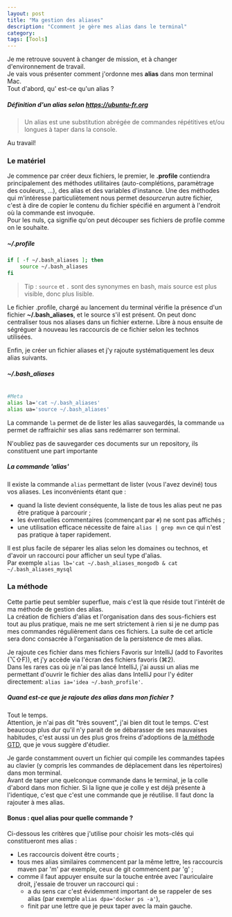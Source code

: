 ```yaml
---
layout: post
title: "Ma gestion des aliases"
description: "Ccomment je gère mes alias dans le terminal"
category: 
tags: [Tools]
---
```


Je me retrouve souvent à changer de mission, et à changer d'environnement de travail.    
Je vais vous présenter comment j'ordonne mes **alias** dans mon terminal Mac.    
Tout d'abord, qu' est-ce qu'un alias ?

##### Définition d'un alias selon https://ubuntu-fr.org

> Un alias est une substitution abrégée de commandes répétitives et/ou longues à taper dans la console. 

Au travail!

### Le matériel

Je commence par créer deux fichiers, le premier, le **.profile** contiendra principalement des méthodes utilitaires
 (auto-complétions, paramètrage des couleurs, ...), des alias et des variables d'instance. 
 Une des méthodes qui m'intéresse particuliètement nous permet de*sourcer*un autre fichier, c'est à dire
 de copier le contenu du fichier spécifié en argument à l'endroit où la commande est invoquée.    
 Pour les nuls, ça signifie qu'on peut découper ses fichiers de profile comme on le souhaite. 

##### ~/.profile
```Bash
if [ -f ~/.bash_aliases ]; then
    source ~/.bash_aliases
fi
```
> Tip : ```source``` et ```.``` sont des synonymes en bash, mais source est plus visible, donc plus lisible.


Le fichier .profile, chargé au lancement du terminal vérifie la présence d'un fichier **~/.bash_aliases**, et le source
 s'il est présent. On peut donc centraliser tous nos aliases dans un fichier externe. Libre à nous ensuite de ségréguer
  à nouveau les 
 raccourcis de ce fichier selon les technos utilisées.
  
  Enfin, je créer un fichier aliases et j'y rajoute systématiquement les deux alias suivants. 

##### ~/.bash_aliases
```Bash

#Meta
alias la='cat ~/.bash_aliases'
alias ua='source ~/.bash_aliases'
``` 
La commande ```la``` permet de de lister les alias sauvegardés, la commande ```ua``` permet de raffraichir ses alias 
sans redémarrer son terminal.   

N'oubliez pas de sauvegarder ces documents sur un repository, ils constituent une part importante

##### La commande 'alias'
 
 Il existe la commande ```alias``` permettant de lister (vous l'avez deviné) tous vos aliases. 
 Les inconvénients étant que :  
  * quand la liste  devient conséquente, la liste de tous les alias peut ne pas être pratique à parcourir ;
  * les éventuelles commentaires (commençant par ```#```) ne sont pas affichés ;    
  * une utilisation efficace nécessite de faire ```alias | grep mvn``` ce qui n'est pas pratique à taper rapidement.    
  
Il est plus facile de séparer les alias selon les domaines ou technos, et d'avoir un raccourci pour afficher un seul 
type d'alias.    
Par exemple ```alias lb='cat ~/.bash_aliases_mongodb & cat ~/.bash_aliases_mysql```   

### La méthode

Cette partie peut sembler superflue, mais c'est là que réside tout l'intérêt de ma méthode de gestion des alias.      
La création de fichiers d'alias et l'organisation dans des sous-fichiers est tout au plus pratique, mais ne me sert 
strictement à rien si je ne dump pas mes commandes régulièrement dans ces fichiers. La suite de cet article sera donc 
consacrée à l'organisation de la persistence de mes alias.
       
Je rajoute ces fichier dans mes fichiers Favoris sur IntelliJ (add to Favorites (⌥⇧F)), 
et j'y accède via l'écran des fichiers favoris (⌘2).          
Dans les rares cas où je n'ai pas lancé IntelliJ, j'ai aussi un alias me permettant d'ouvrir
le fichier des alias dans IntelliJ pour l'y éditer directement: ```alias ia='idea ~/.bash_profile'```. 


##### Quand est-ce que je rajoute des alias dans mon fichier ?

Tout le temps.    
Attention, je n'ai pas dit "très souvent", j'ai bien dit tout le temps. C'est beaucoup plus dur qu'il n'y parait de se 
débarasser de ses mauvaises habitudes, c'est aussi un des plus gros freins d'adoptions de [la méthode GTD](https://fr.wikipedia.org/wiki/Getting_Things_Done), que je vous 
suggère d'étudier.  

Je garde constamment ouvert un fichier qui compile les commandes tapées au clavier (y compris les commandes 
de déplacement dans les répertoires) dans mon terminal.    
Avant de taper une quelconque commande dans le terminal, je la colle d'abord dans mon fichier. 
Si la ligne que je colle y est déjà présente à l'identique, c'est que c'est une commande que 
je réutilise. Il faut donc la rajouter à mes alias.

#### Bonus : quel alias pour quelle commande ?

Ci-dessous les critères que j'utilise pour choisir les mots-clés qui constitueront mes alias :
* Les raccourcis doivent être courts ;    
* tous mes alias similaires commencent par la même lettre, les raccourcis maven par 'm' par exemple, ceux de git commencent par 'g' ;
* comme il faut appuyer ensuite sur la touche entrée avec l'auriculaire droit, j'essaie de trouver un raccourci qui :
    * a du sens car c'est évidemment important de se rappeler de ses alias (par exemple ```alias dpa='docker ps -a'```), 
    * finit par une lettre que je peux taper avec la main gauche.
    
      
